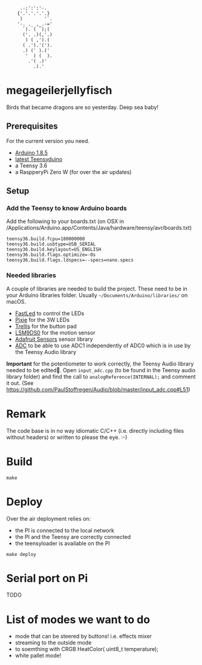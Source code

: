          .-;':':'-.
        {'.'.'.'.'.}
         )        '`.
        '-. ._ ,_.-='
          `). ( `);(
          ('. .)(,'.)
           ) ( ,').(
          ( .').'(').
          .) (' ).('
           '  ) (  ).
            .'( .)'
              .).'

# megageilerjellyfisch

Birds that became dragons are so yesterday. Deep sea baby!

## Prerequisites 

For the current version you need.

- [Arduino 1.8.5](https://www.arduino.cc/en/Main/Software?)
- [latest Teensyduino](https://www.pjrc.com/teensy/td_download.html)
- a Teensy 3.6
- a RaspperyPi Zero W (for over the air updates)

## Setup

### Add the Teensy to know Arduino boards 
Add the following to your boards.txt (on OSX in /Applications/Arduino.app/Contents/Java/hardware/teensy/avr/boards.txt)

```
teensy36.build.fcpu=180000000
teensy36.build.usbtype=USB_SERIAL
teensy36.build.keylayout=US_ENGLISH
teensy36.build.flags.optimize=-Os
teensy36.build.flags.ldspecs=--specs=nano.specs
```

### Needed libraries

A couple of libraries are needed to build the project. These need to be in your Arduino libraries folder. Usually `~/Documents/Arduino/libraries/` on macOS.

* [FastLed](https://github.com/FastLED/FastLED) to control the LEDs
* [Pixie](https://github.com/adafruit/Adafruit_Pixie) for the 3W LEDs
* [Trellis](https://github.com/adafruit/Adafruit_Trellis_Library) for the button pad
* [LSM9DS0](https://github.com/adafruit/Adafruit_LSM9DS0_Library) for the motion sensor
* [Adafruit Sensors](https://github.com/adafruit/Adafruit_Sensor) sensor library  
* [ADC](https://github.com/pedvide/ADC) to be able to use ADC1 independently of ADC0 which is in use by the Teensy Audio library

**Important** for the potentiometer to work correctly, the Teensy Audio library needed to be edited. Open `input_adc.cpp` (to be found in the Teensy audio library folder) and find the call to `analogReference(INTERNAL);` and comment it out. (See https://github.com/PaulStoffregen/Audio/blob/master/input_adc.cpp#L51)

# Remark

The code base is in no way idiomatic C/C++ (i.e. directly including files without headers) or written to please the eye. :-)

# Build

```
make
```

# Deploy

Over the air deployment relies on:
- the PI is connected to the local network
- the PI and the Teensy are correctly connected
- the teensyloader is available on the PI

```
make deploy
```

# Serial port on Pi

TODO



# List of modes we want to do

- mode that can be steered by buttons! i.e. effects mixer
- streaming to the outside mode
- to soemthing with CRGB HeatColor( uint8_t temperature);
- white pallet mode!
